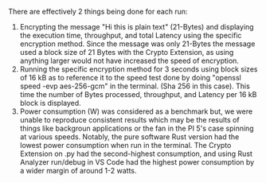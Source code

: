 There are effectively 2 things being done for each run:
1) Encrypting the message "Hi this is plain text" (21-Bytes) and displaying the execution time, throughput, and total Latency using the specific encryption method. Since the message was only 21-Bytes the message used a block size of 21 Bytes with the Crypto Extension, as using anything larger would not have increased the speed of encryption.
2) Running the specific encryption method for 3 seconds using block sizes of 16 kB as to reference it to the speed test done by doing "openssl speed -evp aes-256-gcm" in the terminal. (Sha 256 in this case). This time the number of Bytes processed, throughput, and Latency per 16 kB block is displayed.
3) Power consumption (W) was considered as a benchmark but, we were unable to reproduce consistent results which may be the results of things like backgroun applications or the fan in the PI 5's case spinning at various speeds. Notably, the pure software Rust version had the lowest power consumption when run in the terminal. The Crypto Extension on .py had the second-highest consumption, and using Rust Analyzer run/debug in VS Code had the highest power consumption by a wider margin of around 1-2 watts.

